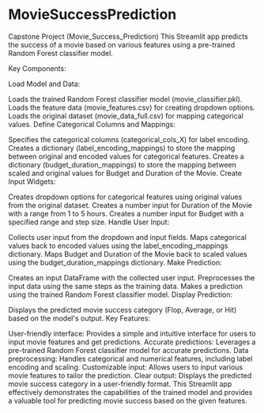 # MovieSuccessPrediction
Capstone Project (Movie_Success_Prediction)
This Streamlit app predicts the success of a movie based on various features using a pre-trained Random Forest classifier model.

Key Components:

Load Model and Data:

Loads the trained Random Forest classifier model (movie_classifier.pkl).
Loads the feature data (movie_features.csv) for creating dropdown options.
Loads the original dataset (movie_data_full.csv) for mapping categorical values.
Define Categorical Columns and Mappings:

Specifies the categorical columns (categorical_cols_X) for label encoding.
Creates a dictionary (label_encoding_mappings) to store the mapping between original and encoded values for categorical features.
Creates a dictionary (budget_duration_mappings) to store the mapping between scaled and original values for Budget and Duration of the Movie.
Create Input Widgets:

Creates dropdown options for categorical features using original values from the original dataset.
Creates a number input for Duration of the Movie with a range from 1 to 5 hours.
Creates a number input for Budget with a specified range and step size.
Handle User Input:

Collects user input from the dropdown and input fields.
Maps categorical values back to encoded values using the label_encoding_mappings dictionary.
Maps Budget and Duration of the Movie back to scaled values using the budget_duration_mappings dictionary.
Make Prediction:

Creates an input DataFrame with the collected user input.
Preprocesses the input data using the same steps as the training data.
Makes a prediction using the trained Random Forest classifier model.
Display Prediction:

Displays the predicted movie success category (Flop, Average, or Hit) based on the model's output.
Key Features:

User-friendly interface: Provides a simple and intuitive interface for users to input movie features and get predictions.
Accurate predictions: Leverages a pre-trained Random Forest classifier model for accurate predictions.
Data preprocessing: Handles categorical and numerical features, including label encoding and scaling.
Customizable input: Allows users to input various movie features to tailor the prediction.
Clear output: Displays the predicted movie success category in a user-friendly format.
This Streamlit app effectively demonstrates the capabilities of the trained model and provides a valuable tool for predicting movie success based on the given features.
